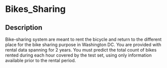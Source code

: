# Bikes_Sharing
## Description
Bike-sharing system are meant to rent the bicycle and return to the different 
place for the bike sharing purpose in Washington DC.
You are provided with rental data spanning for 2 years. 
You must predict the total count of bikes rented during
each hour covered by the test set, using only information available prior 
to the rental period.
